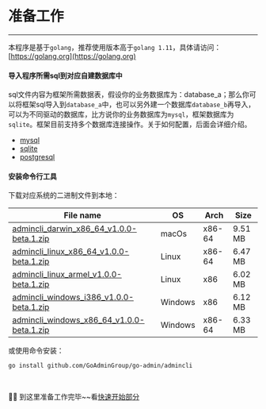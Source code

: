 # 准备工作
---

本程序是基于```golang```，推荐使用版本高于```golang 1.11```，具体请访问：[https://golang.org](https://golang.org)

#### 导入程序所需sql到对应<strong>自建数据库</strong>中

sql文件内容为框架所需数据表，假设你的业务数据库为：database_a；那么你可以将框架sql导入到```database_a```中，也可以另外建一个数据库```database_b```再导入，可以为不同驱动的数据库，比方说你的业务数据库为```mysql```，框架数据库为```sqlite```。框架目前支持多个数据库连接操作。关于如何配置，后面会详细介绍。

- [mysql](https://raw.githubusercontent.com/GoAdminGroup/go-admin/master/data/admin.sql)
- [sqlite](https://raw.githubusercontent.com/GoAdminGroup/go-admin/master/data/admin.db)
- [postgresql](https://raw.githubusercontent.com/GoAdminGroup/go-admin/master/data/admin.pgsql)

#### 安装命令行工具

下载对应系统的二进制文件到本地：

|  File name   | OS  | Arch  | Size  |
|  ----  | ----  | ----  |----  |
| [admincli_darwin_x86_64_v1.0.0-beta.1.zip](http://file.go-admin.cn/go_admin/cli/v1_0_0_beta_1/admincli_darwin_x86_64_v1.0.0-beta.1.zip)  | macOs | x86-64 | 9.51 MB
| [admincli_linux_x86_64_v1.0.0-beta.1.zip](http://file.go-admin.cn/go_admin/cli/v1_0_0_beta_1/admincli_linux_x86_64_v1.0.0-beta.1.zip)  | Linux | x86-64   | 6.47 MB
| [admincli_linux_armel_v1.0.0-beta.1.zip](http://file.go-admin.cn/go_admin/cli/v1_0_0_beta_1/admincli_linux_armel_v1.0.0-beta.1.zip)  | Linux | x86   | 6.02 MB
| [admincli_windows_i386_v1.0.0-beta.1.zip](http://file.go-admin.cn/go_admin/cli/v1_0_0_beta_1/admincli_windows_i386_v1.0.0-beta.1.zip)  | Windows | x86  |6.12 MB
| [admincli_windows_x86_64_v1.0.0-beta.1.zip](http://file.go-admin.cn/go_admin/cli/v1_0_0_beta_1/admincli_windows_x86_64_v1.0.0-beta.1.zip)  | Windows | x86-64   |6.33 MB

或使用命令安装：

```
go install github.com/GoAdminGroup/go-admin/admincli
```

<br>

🍺🍺 到这里准备工作完毕~~看[快速开始部分](init-project)